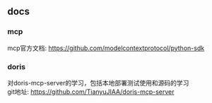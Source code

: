 ## docs

### mcp

mcp官方文档: https://github.com/modelcontextprotocol/python-sdk


### doris

对doris-mcp-server的学习，包括本地部署测试使用和源码的学习  
git地址: https://github.com/TianyuJIAA/doris-mcp-server